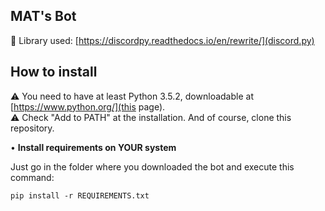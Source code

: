 ## MAT's Bot

📕 Library used: [https://discordpy.readthedocs.io/en/rewrite/](discord.py)

## How to install

⚠ You need to have at least Python 3.5.2, downloadable at [https://www.python.org/](this page).\
⚠ Check "Add to PATH" at the installation.
And of course, clone this repository.

• **Install requirements on YOUR system**

Just go in the folder where you downloaded the bot and execute this command:

    pip install -r REQUIREMENTS.txt
